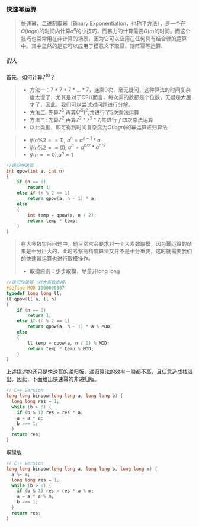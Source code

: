 ### 快速幂运算

> 快速幂，二进制取幂（Binary Exponentiation，也称平方法），是一个在$O(log n)$的时间内计算$a^n$的小技巧，而暴力的计算需要$O(n)$的时间。而这个技巧也常常用在非计算的场景，因为它可以应用在任何具有结合律的运算中。其中显然的是它可以应用于模意义下取幂、矩阵幂等运算.

##### 引入
首先，如何计算$7^{10}$？
> - 方法一：$7*7*7*...*7$，连乘9次，毫无疑问，这种算法的时间复杂度太慢了，尤其是对于CPU而言，每次乘的数都是个位数，无疑是太屈才了，因此，我们可以尝试对问题进行分解。
> - 方法二: 先算$7^5$,再算$({7^5})^2$,共进行了5次乘法运算
> - 方法三: 先算$7^2$,再算${7^2}*{7^2}*7$,共进行了四次乘法运算
> - 以此类推，即可得到时间复杂度为$O(log n)$的幂运算递归算法

> - $if ({n\%2} == 1)$, $a^n = a^{n-1} * a$
> - $if ({n\%2} == 0)$, $a^n = a^{n/2} * a^{n/2}$
> - $if (n==0)$,$a^n = 1$

```C++
//递归快速幂
int qpow(int a, int n)
{
    if (n == 0)
        return 1;
    else if (n % 2 == 1)
        return qpow(a, n - 1) * a;
    else
    {
        int temp = qpow(a, n / 2);
        return temp * temp;
    }
}
```

> 在大多数实际问题中，题目常常会要求对一个大素数取模，因为幂运算的结果是十分巨大的，此时考察高精度算法又并不是十分重要，这时就需要我们的快速幂运算也进行取模操作。
> - 取模原则：步步取模，尽量开long long
```C++
//递归快速幂（对大素数取模）
#define MOD 1000000007
typedef long long ll;
ll qpow(ll a, ll n)
{
    if (n == 0)
        return 1;
    else if (n % 2 == 1)
        return qpow(a, n - 1) * a % MOD;
    else
    {
        ll temp = qpow(a, n / 2) % MOD;
        return temp * temp % MOD;
    }
}

```

上述描述的还只是快速幂的递归版，递归算法的效率一般都不高，且任意造成栈溢出。因此，下面给出快速幂的非递归版。

```C++
// C++ Version
long long binpow(long long a, long long b) {
  long long res = 1;
  while (b > 0) {
    if (b & 1) res = res * a;
    a = a * a;
    b >>= 1;
  }
  return res;
}
```

取模版
```C++
// C++ Version
long long binpow(long long a, long long b, long long m) {
  a %= m;
  long long res = 1;
  while (b > 0) {
    if (b & 1) res = res * a % m;
    a = a * a % m;
    b >>= 1;
  }
  return res;
}
```